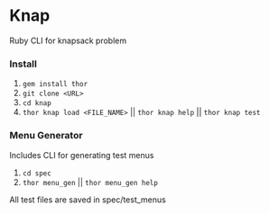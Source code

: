 # Knap
Ruby CLI for knapsack problem

### Install
1. `gem install thor`
2. `git clone <URL>`
3. `cd knap`
4. `thor knap load <FILE_NAME>` || `thor knap help` || `thor knap test`

### Menu Generator
Includes CLI for generating test menus

1. `cd spec`
2. `thor menu_gen` || `thor menu_gen help`

All test files are saved in spec/test_menus
